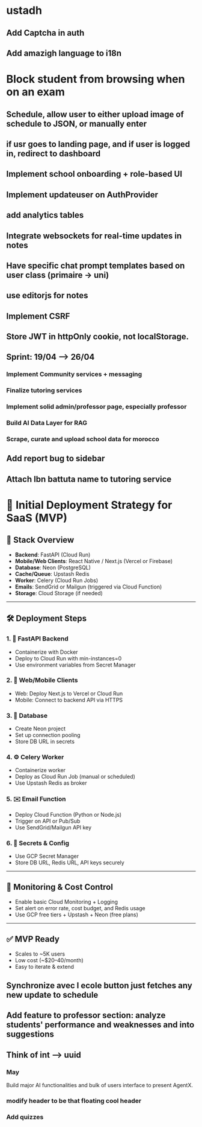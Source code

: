 # ustadh

## Add Captcha in auth
## Add amazigh language to i18n
# Block student from browsing when on an exam
## Schedule, allow user to either upload image of schedule to JSON, or manually enter
## if usr goes to landing page, and if user is logged in, redirect to dashboard

## Implement school onboarding + role-based UI
## Implement updateuser on AuthProvider
## add analytics tables
## Integrate websockets for real-time updates in notes
## Have specific chat prompt templates based on user class (primaire -> uni)
## use editorjs for notes
## Implement CSRF
## Store JWT in httpOnly cookie, not localStorage.

## Sprint: 19/04 --> 26/04
### Implement Community services + messaging
### Finalize tutoring services
### Implement solid admin/professor page, especially professor
### Build AI Data Layer for RAG
### Scrape, curate and upload school data for morocco
## Add report bug to sidebar
## Attach Ibn battuta name to tutoring service

# 🚀 Initial Deployment Strategy for SaaS (MVP)

## 🧱 Stack Overview
- **Backend**: FastAPI (Cloud Run)
- **Mobile/Web Clients**: React Native / Next.js (Vercel or Firebase)
- **Database**: Neon (PostgreSQL)
- **Cache/Queue**: Upstash Redis
- **Worker**: Celery (Cloud Run Jobs)
- **Emails**: SendGrid or Mailgun (triggered via Cloud Function)
- **Storage**: Cloud Storage (if needed)

---

## 🛠 Deployment Steps

### 1. 🚀 FastAPI Backend
- Containerize with Docker
- Deploy to Cloud Run with min-instances=0
- Use environment variables from Secret Manager

### 2. 📱 Web/Mobile Clients
- Web: Deploy Next.js to Vercel or Cloud Run
- Mobile: Connect to backend API via HTTPS

### 3. 🧠 Database
- Create Neon project
- Set up connection pooling
- Store DB URL in secrets

### 4. ⚙️ Celery Worker
- Containerize worker
- Deploy as Cloud Run Job (manual or scheduled)
- Use Upstash Redis as broker

### 5. ✉️ Email Function
- Deploy Cloud Function (Python or Node.js)
- Trigger on API or Pub/Sub
- Use SendGrid/Mailgun API key

### 6. 🔐 Secrets & Config
- Use GCP Secret Manager
- Store DB URL, Redis URL, API keys securely

---

## 🧪 Monitoring & Cost Control
- Enable basic Cloud Monitoring + Logging
- Set alert on error rate, cost budget, and Redis usage
- Use GCP free tiers + Upstash + Neon (free plans)

---

## ✅ MVP Ready
- Scales to ~5K users
- Low cost (~$20–40/month)
- Easy to iterate & extend

## Synchronize avec l ecole button just fetches any new update to schedule
## Add feature to professor section: analyze students' performance and weaknesses and into suggestions
## Think of int --> uuid

### May
Build major AI functionalities and bulk of users interface to present AgentX.
### modify header to be that floating cool header
### Add quizzes
